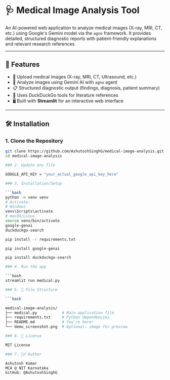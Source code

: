 # 🩺 Medical Image Analysis Tool

An AI-powered web application to analyze medical images (X-ray, MRI, CT, etc.) using Google's Gemini model via the `agno` framework. It provides detailed, structured diagnostic reports with patient-friendly explanations and relevant research references.

---

## 🚀 Features

- 📸 Upload medical images (X-ray, MRI, CT, Ultrasound, etc.)
- 🧠 Analyze images using Gemini AI with `agno` agent
- 📋 Structured diagnostic output (findings, diagnosis, patient summary)
- 🔎 Uses DuckDuckGo tools for literature references
- 🖥️ Built with **Streamlit** for an interactive web interface

---

## 🛠️ Installation

### 1. Clone the Repository

```bash
git clone https://github.com/AshutoshSinghG/medical-image-analysis.git
cd medical-image-analysis

### 2. Update env file

GOOGLE_API_KEY = "your_actual_google_api_key_here"

### 3. Installation/Setup

```bash
python -m venv venv
# Activate:
# Windows
venv\Scripts\activate
# macOS/Linux
source venv/bin/activate
google-genai
duckduckgo-search

pip install -r requirements.txt

pip install google-genai

pip install duckduckgo-search

### 4. Run the app

```bash
streamlit run medical.py

### 5. 📁 File Structure

```bash

medical-image-analysis/
├── medical.py           # Main application file
├── requirements.txt     # Python dependencies
├── README.md            # You're here!
└── demo_screenshot.png  # Optional: image for preview

### 6. 📜 License

MIT License

### 7. 🙋‍♂️ Author

Ashutosh Kumar
MCA @ NIT Karnataka
GitHub: @AshutoshSinghG

